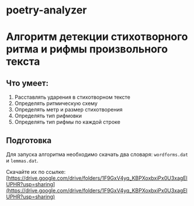 # poetry-analyzer
# Алгоритм детекции стихотворного ритма и рифмы произвольного текста

## Что умеет:

1. Расставлять ударения в стихотворном тексте  
2. Определять ритмическую схему  
3. Определять метр и размер стихотворения  
4. Определять тип рифмовки  
5. Определять тип рифмы по каждой строке

## Подготовка

Для запуска алгоритма необходимо скачать два словаря: `wordforms.dat` и `lemmas.dat`.

Скачайте их по ссылке:  
[https://drive.google.com/drive/folders/1F9GxV4yq_KBPXoxbxiPx0U3xagElUPHR?usp=sharing](https://drive.google.com/drive/folders/1F9GxV4yq_KBPXoxbxiPx0U3xagElUPHR?usp=sharing)
